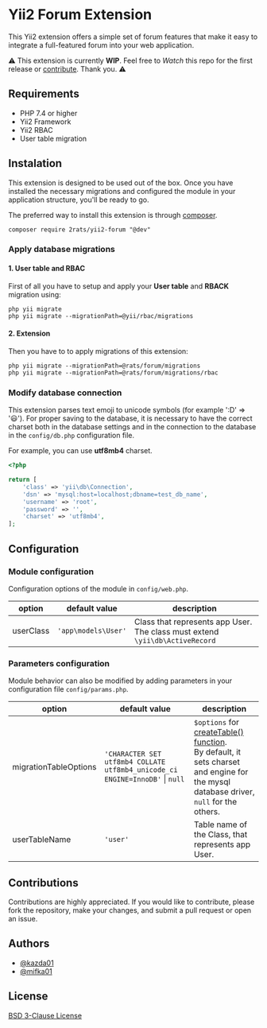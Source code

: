 
# Yii2 Forum Extension
This Yii2 extension offers a simple set of forum features that make it easy to integrate a full-featured forum into your web application.

⚠️ This extension is currently **WIP**. Feel free to _Watch_ this repo for the first release or [contribute](https://github.com/2rats/yii2-forum#contributions). Thank you. ⚠️

## Requirements

 - PHP 7.4 or higher
 - Yii2 Framework
 - Yii2 RBAC
 - User table migration

## Instalation
This extension is designed to be used out of the box. Once you have installed the necessary migrations and configured the module in your application structure, you'll be ready to go.

The preferred way to install this extension is through [composer](http://getcomposer.org/download/).

```
composer require 2rats/yii2-forum "@dev"
```

### Apply database migrations
#### 1. User table and RBAC
First of all you have to setup and apply your **User table** and **RBACK** migration using:
```
php yii migrate
php yii migrate --migrationPath=@yii/rbac/migrations
```
#### 2. Extension
Then you have to to apply migrations of this extension:

```
php yii migrate --migrationPath=@rats/forum/migrations
php yii migrate --migrationPath=@rats/forum/migrations/rbac
```

### Modify database connection
This extension parses text emoji to unicode symbols (for example ':D' => '😃'). For proper saving to the database, it is necessary to have the correct charset both in the database settings and in the connection to the database in the `config/db.php` configuration file.

For example, you can use **utf8mb4** charset.

```php
<?php

return [
    'class' => 'yii\db\Connection',
    'dsn' => 'mysql:host=localhost;dbname=test_db_name',
    'username' => 'root',
    'password' => '',
    'charset' => 'utf8mb4',
];
```

## Configuration

### Module configuration

Configuration options of the module in `config/web.php`.

| option    | default value       | description                                                                      |
|-----------|---------------------|----------------------------------------------------------------------------------|
| userClass | `'app\models\User'` | Class that represents app User. <br>The class must extend `\yii\db\ActiveRecord` |

### Parameters configuration

Module behavior can also be modified by adding parameters in your configuration file `config/params.php`.

| option                | default value                                                                | description                                                                                                                                                                                                               |
|-----------------------|------------------------------------------------------------------------------|---------------------------------------------------------------------------------------------------------------------------------------------------------------------------------------------------------------------------|
| migrationTableOptions | `'CHARACTER SET utf8mb4 COLLATE utf8mb4_unicode_ci ENGINE=InnoDB'` \| `null` | `$options` for [createTable() function](https://www.yiiframework.com/doc/api/2.0/yii-db-migration#createTable()-detail). <br>By default, it sets charset and engine for the mysql database driver, `null` for the others. |
| userTableName         | `'user'`                                                                     | Table name of the Class, that represents app User.                                                                                                                                                                        |

## Contributions
Contributions are highly appreciated. If you would like to contribute, please fork the repository, make your changes, and submit a pull request or open an issue.

## Authors

- [@kazda01](https://www.github.com/kazda01)
- [@mifka01](https://www.github.com/mifka01)

## License

[BSD 3-Clause License](https://github.com/2rats/yii2-forum/blob/main/LICENSE)


